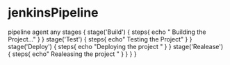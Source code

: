 # jenkinsPipeline
pipeline
agent any
stages
{
stage('Build')
{
steps{
echo " Building the Project..."
}
}
stage('Test')
{
steps{
echo" Testing the Project"
}
}
stage('Deploy')
{
steps{
echo "Deploying the project "
}
}
stage('Realease')
{
steps{
echo" Realeasing the project "
}
}
}
}
